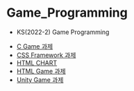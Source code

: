 # Game_Programming
* KS(2022-2) Game Programming     

- [C Game 과제](https://github.com/seong2517/Game_Programming/tree/main/c_upgrade_game(1012))     
- [CSS Framework 과제](https://github.com/seong2517/Game_Programming/tree/main/css_framework)     
- [HTML CHART](https://github.com/seong2517/Game_Programming/tree/main/html_chart(1109))    
- [HTML Game 과제](https://github.com/seong2517/Game_Programming/tree/main/html_game(1116))     
- [Unity Game 과제](https://github.com/seong2517/Game_Programming/tree/main/unity_game(1207))
